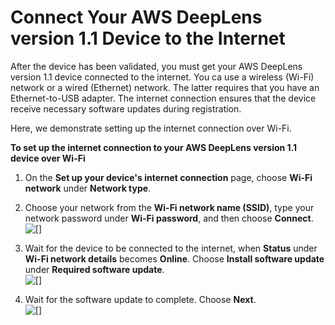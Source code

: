 # Connect Your AWS DeepLens version 1\.1 Device to the Internet<a name="how-to-set-up-v1.1-device-connection-to-internet"></a>

After the device has been validated, you must get your AWS DeepLens version 1\.1 device connected to the internet\. You ca use a wireless \(Wi\-Fi\) network or a wired \(Ethernet\) network\. The latter requires that you have an Ethernet\-to\-USB adapter\. The internet connection ensures that the device receive necessary software updates during registration\. 

Here, we demonstrate setting up the internet connection over Wi\-Fi\.

**To set up the internet connection to your AWS DeepLens version 1\.1 device over Wi\-Fi**

1. On the **Set up your device's internet connection** page, choose **Wi\-Fi network** under **Network type**\. 

1. Choose your network from the **Wi\-Fi network name \(SSID\)**, type your network password under **Wi\-Fi password**, and then choose **Connect**\.   
![\[\]](http://docs.aws.amazon.com/deeplens/latest/dg/images/set-up-wi-fi-network-to-connect-v1.1-device-to-internet.png)

1. Wait for the device to be connected to the internet, when **Status** under **Wi\-Fi network details** becomes **Online**\. Choose **Install software update** under **Required software update**\.  
![\[\]](http://docs.aws.amazon.com/deeplens/latest/dg/images/v1.1-device-install-software-update.png)

1. Wait for the software update to complete\. Choose **Next**\.  
![\[\]](http://docs.aws.amazon.com/deeplens/latest/dg/images/v1.1-device-install-software-update-succeeded.png)